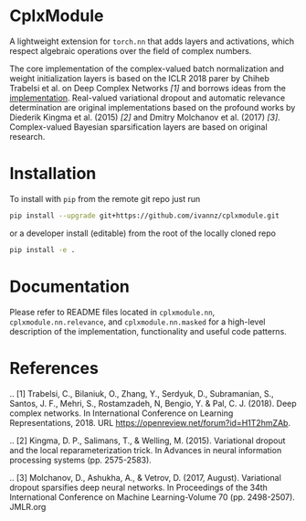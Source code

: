 # CplxModule

A lightweight extension for `torch.nn` that adds layers and activations, which respect algebraic operations over the field of complex numbers.

The core implementation of the complex-valued batch normalization and weight initialization layers is based on the ICLR 2018 parer by Chiheb Trabelsi et al. on Deep Complex Networks _[1]_ and borrows ideas from the [implementation](https://github.com/ChihebTrabelsi/deep_complex_networks). Real-valued variational dropout and automatic relevance determination are original implementations based on the profound works by Diederik Kingma et al. (2015) _[2]_ and Dmitry Molchanov et al. (2017) _[3]_. Complex-valued Bayesian sparsification layers are based on original research.

# Installation

To install with `pip` from the remote git repo just run
```bash
pip install --upgrade git+https://github.com/ivannz/cplxmodule.git
```
or a developer install (editable) from the root of the locally cloned repo
```bash
pip install -e .
```

# Documentation

Please refer to README files located in `cplxmodule.nn`, `cplxmodule.nn.relevance`, and `cplxmodule.nn.masked` for a high-level description of the implementation, functionality and useful code patterns.


# References

.. [1] Trabelsi, C., Bilaniuk, O., Zhang, Y., Serdyuk, D., Subramanian, S., Santos, J. F., Mehri, S., Rostamzadeh, N, Bengio, Y. & Pal, C. J. (2018). Deep complex networks. In International Conference on Learning Representations, 2018. URL https://openreview.net/forum?id=H1T2hmZAb.

.. [2] Kingma, D. P., Salimans, T., & Welling, M. (2015). Variational dropout and the local reparameterization trick. In Advances in neural information processing systems (pp. 2575-2583).

.. [3] Molchanov, D., Ashukha, A., & Vetrov, D. (2017, August). Variational dropout sparsifies deep neural networks. In Proceedings of the 34th International Conference on Machine Learning-Volume 70 (pp. 2498-2507). JMLR.org
